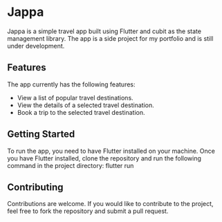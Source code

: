 # Jappa

Jappa is a simple travel app built using Flutter and cubit as the state management library. The app is a side project for my portfolio and is still under development.

## Features

The app currently has the following features:

- View a list of popular travel destinations.
- View the details of a selected travel destination.
- Book a trip to the selected travel destination.

## Getting Started

To run the app, you need to have Flutter installed on your machine. Once you have Flutter installed, clone the repository and run the following command in the project directory: flutter run

## Contributing

Contributions are welcome. If you would like to contribute to the project, feel free to fork the repository and submit a pull request.

